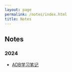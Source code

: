 ```yaml
---
layout: page
permalink: /notes/index.html
title: Notes
---
```


## Notes

### 2024
- [ADB学习笔记](./notes/ADB)